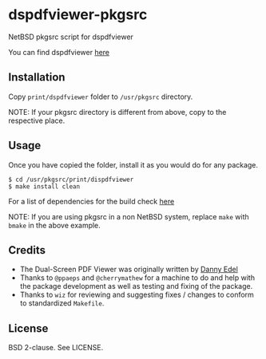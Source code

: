 dspdfviewer-pkgsrc
==================

NetBSD pkgsrc script for dspdfviewer

You can find dspdfviewer [here][1]

Installation
------------

Copy `print/dspdfviewer` folder to `/usr/pkgsrc` directory.

NOTE: If your pkgsrc directory is different from above, copy to the respective
place.

Usage
-----

Once you have copied the folder, install it as you would do for any package.

`$ cd /usr/pkgsrc/print/dispdfviewer`<br>
`$ make install clean`

For a list of dependencies for the build check [here][2]

NOTE: If you are using pkgsrc in a non NetBSD system, replace `make` with
`bmake` in the above example.

Credits
-------

* The Dual-Screen PDF Viewer was originally written by [Danny Edel][3]
* Thanks to `@ppaeps` and `@cherrymathew` for a machine to do and help with the package
  development as well as testing and fixing of the package.
* Thanks to `wiz` for reviewing and suggesting fixes / changes to conform to
  standardized `Makefile`.

License
-------

BSD 2-clause. See LICENSE.

[1]: http://dspdfviewer.danny-edel.de/
[2]: http://dspdfviewer.danny-edel.de/installation/source/options.html
[3]: https://github.com/dannyedel
